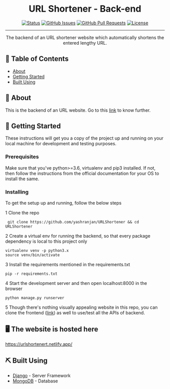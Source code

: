 <h1 align="center">URL Shortener - Back-end</h1>

<div align="center">

[![Status](https://img.shields.io/badge/status-active-success.svg)]()
[![GitHub Issues](https://img.shields.io/github/issues/kylelobo/The-Documentation-Compendium.svg)](https://github.com/yashranjan/URLShortener/issues)
[![GitHub Pull Requests](https://img.shields.io/github/issues-pr/kylelobo/The-Documentation-Compendium.svg)](https://github.com/yashranjan/URLShortener/pulls)
[![License](https://img.shields.io/badge/license-MIT-blue.svg)](/LICENSE)

</div>

---

<p align="center"> The backend of an URL shortener website which automatically shortens the entered lengthy URL.
    <br> 
</p>

## 📝 Table of Contents

- [About](#about)
- [Getting Started](#getting_started)
- [Built Using](#built_using)

## 🧐 About <a name = "about"></a>

This is the backend of an URL website. Go to this [link](https://github.com/yashranjan/URLShortener-React) to know further.

## 🏁 Getting Started <a name = "getting_started"></a>

These instructions will get you a copy of the project up and running on your local machine for development and testing purposes.

### Prerequisites

Make sure that you've python>=3.6, virtualenv and pip3 installed. If not, then follow the instructions from the official documentation for your OS to install the same.

### Installing

To get the setup up and running, follow the below steps

1 Clone the repo

```
 git clone https://github.com/yashranjan/URLShortener && cd URLShortener
```

2 Create a virtual env for running the backend, so that every package dependency is local to this project only

```
virtualenv venv -p python3.x
source venv/bin/activate
```

3 Install the requirements mentioned in the requirements.txt

```
pip -r requirements.txt
```

4 Start the development server and then open localhost:8000 in the browser

```
python manage.py runserver
```

5 Though there's nothing visually appealing website in this repo, you can clone the frontend ([link](https://github.com/yashranjan/URLShortener-React)) as well to use/test all the APIs of backend.

## 🖥️ The website is hosted here <a name = "try_here"></a>

https://urlshortenert.netlify.app/

## ⛏️ Built Using <a name = "built_using"></a>

- [Django](https://www.djangoproject.com/) - Server Framework
- [MongoDB](https://www.mongodb.com/) - Database
